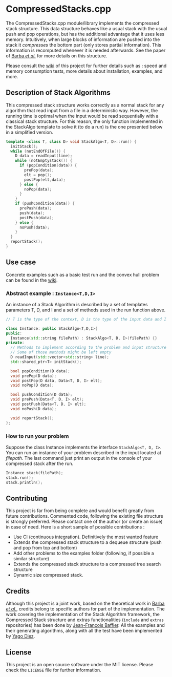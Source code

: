 # CompressedStacks.cpp

The CompressedStacks.cpp module/library implements the compressed stack structure. This data structure behaves like a usual stack with the usual push and pop operations, but has the additional advantage that it uses less memory. Intuitively, when large blocks of information are pushed into the stack it *compresses* the bottom part (only stores partial information). This information is recomputed whenever it is needed afterwards. See the paper of [Barba *et al.*](https://arxiv.org/abs/1208.3663) for more details on this structure.

Please consult the [wiki](https://github.com/Azzaare/CompressedStacks.cpp/wiki) of this project for further details such as : speed and memory consumption tests, more details about installation, examples, and more.

## Description of Stack Algorithms
<p>
This compressed stack structure works correctly as a normal stack for any algorithm that read input from a file in a deterministic way. However, the running time is optimal when the input would be read sequentially with a classical stack structure. For this reason, the only function implemented in the StackAlgo template to solve it (to do a run) is the one presented below in a simplified version.
</p>

```cpp
template <class T, class D> void StackAlgo<T, D>::run() {
  initStack();
  while (notEndOfFile()) {
    D data = readInput(line);
    while (notEmptystack()) {
      if (popCondition(data)) {
        prePop(data);
        elt = pop();
        postPop(elt,data);
      } else {
        noPop(data);
      }
    }
    if (pushCondition(data)) {
      prePush(data);
      push(data);
      postPush(data);
    } else {
      noPush(data);
    }
  }
  reportStack();
}
```
## Use case
Concrete examples such as a basic test run and the convex hull problem can be found in the [wiki](https://github.com/Azzaare/CompressedStacks.cpp/wiki).

### Abstract example : ```Instance<T,D,I>```
<p>An instance of a Stack Algorithm is described by a set of templates parameters T, D, and I and a set of methods used in the run function above.</p>

```cpp
// T is the type of the context, D is the type of the input data and I is the type of your integer indexes.

class Instance: public StackAlgo<T,D,I>{
public:
  Instance(std::string filePath) : StackAlgo<T, D, I>(filePath) {}
private:
  // Methods to implement according to the problem and input structure
  // Some of those methods might be left empty
  D readInput(std::vector<std::string> line);
  std::shared_ptr<T> initStack();

  bool popCondition(D data);
  void prePop(D data);
  void postPop(D data, Data<T, D, I> elt);
  void noPop(D data);

  bool pushCondition(D data);
  void prePush(Data<T, D, I> elt);
  void postPush(Data<T, D, I> elt);
  void noPush(D data);

  void reportStack();
};
```
### How to run your problem
Suppose the class Instance implements the interface ```StackAlgo<T, D, I>```. You can run an instance of your problem described in the input located at <i>filepath</i>. The last command just print an output in the console of your compressed stack after the run.

```cpp
Instance stack(filePath);
stack.run();
stack.println();
```

## Contributing
This project is far from being complete and would benefit greatly from future contributions. Commented code, following the existing file structure is strongly preferred. Please contact one of the author (or create an issue) in case of need. Here is a short sample of possible contributions :
* Use CI (continuous integration). Definitively the most wanted feature
* Extends the compressed stack structure to a dequeue structure (push and pop from top and bottom)
* Add other problems to the examples folder (following, if possible a similar structure)
* Extends the compressed stack structure to a compressed tree search structure
* Dynamic size compressed stack.


## Credits
Although this project is a joint work, based on the theoretical work in [Barba *et al.*](https://arxiv.org/abs/1208.3663), credits belong to specific authors for part of the implementation. The work covering the implementation of the Stack Algorithm framework, the Compressed Stack structure and extras functionalities (```include``` and ```extras``` repositories) has been done by [Jean-Francois Baffier](https://github.com/Azzaarehttps://github.com/Azzaare). All the examples and their generating algorithms, along with all the test have been implemented by [Yago Diez](https://github.com/nicill).

## License
This project is an open source software under the MIT license. Please check the ```LICENSE``` file for further information.
